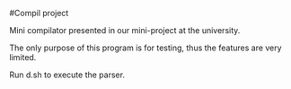 #Compil project

Mini compilator presented in our mini-project at the university.

The only purpose of this program is for testing, thus the features are very limited.

Run d.sh to execute the parser.
